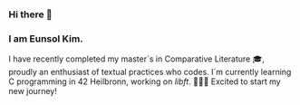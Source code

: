 ### Hi there 👋

### I am Eunsol Kim.

I have recently completed my master´s in Comparative Literature 🎓, proudly an enthusiast of textual practices who codes.
I´m currently learning C programming in 42 Heilbronn, working on *libft*. 👩🏻‍💻 Excited to start my new journey!
<!--
**euns-kim/euns-kim** is a ✨ _special_ ✨ repository because its `README.md` (this file) appears on your GitHub profile.

Here are some ideas to get you started:

- 🔭 I’m currently working on ...
- 🌱 I’m currently learning ...
- 👯 I’m looking to collaborate on ...
- 🤔 I’m looking for help with ...
- 💬 Ask me about ...
- 📫 How to reach me: ...
- 😄 Pronouns: ...
- ⚡ Fun fact: ...
-->
